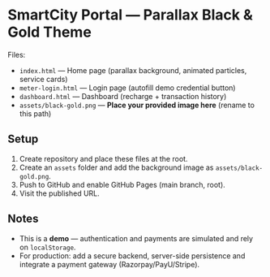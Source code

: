 # SmartCity Portal — Parallax Black & Gold Theme

Files:
- `index.html` — Home page (parallax background, animated particles, service cards)
- `meter-login.html` — Login page (autofill demo credential button)
- `dashboard.html` — Dashboard (recharge + transaction history)
- `assets/black-gold.png` — **Place your provided image here** (rename to this path)

## Setup
1. Create repository and place these files at the root.
2. Create an `assets` folder and add the background image as `assets/black-gold.png`.
3. Push to GitHub and enable GitHub Pages (main branch, root).
4. Visit the published URL.

## Notes
- This is a **demo** — authentication and payments are simulated and rely on `localStorage`.
- For production: add a secure backend, server-side persistence and integrate a payment gateway (Razorpay/PayU/Stripe).
